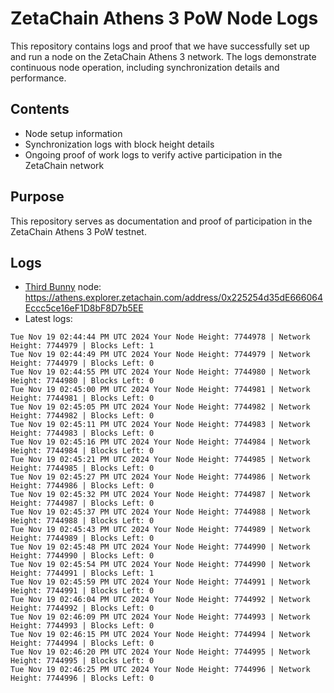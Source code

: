 # ZetaChain Athens 3 PoW Node Logs
This repository contains logs and proof that we have successfully set up and run a node on the ZetaChain Athens 3 network. The logs demonstrate continuous node operation, including synchronization details and performance.

## Contents
- Node setup information
- Synchronization logs with block height details
- Ongoing proof of work logs to verify active participation in the ZetaChain network

## Purpose
This repository serves as documentation and proof of participation in the ZetaChain Athens 3 PoW testnet.

## Logs

- [Third Bunny](https://thirdbunny.xyz/) node: https://athens.explorer.zetachain.com/address/0x225254d35dE666064Eccc5ce16eF1D8bF8D7b5EE
- Latest logs:
```
Tue Nov 19 02:44:44 PM UTC 2024 Your Node Height: 7744978 | Network Height: 7744979 | Blocks Left: 1
Tue Nov 19 02:44:49 PM UTC 2024 Your Node Height: 7744979 | Network Height: 7744979 | Blocks Left: 0
Tue Nov 19 02:44:55 PM UTC 2024 Your Node Height: 7744980 | Network Height: 7744980 | Blocks Left: 0
Tue Nov 19 02:45:00 PM UTC 2024 Your Node Height: 7744981 | Network Height: 7744981 | Blocks Left: 0
Tue Nov 19 02:45:05 PM UTC 2024 Your Node Height: 7744982 | Network Height: 7744982 | Blocks Left: 0
Tue Nov 19 02:45:11 PM UTC 2024 Your Node Height: 7744983 | Network Height: 7744983 | Blocks Left: 0
Tue Nov 19 02:45:16 PM UTC 2024 Your Node Height: 7744984 | Network Height: 7744984 | Blocks Left: 0
Tue Nov 19 02:45:21 PM UTC 2024 Your Node Height: 7744985 | Network Height: 7744985 | Blocks Left: 0
Tue Nov 19 02:45:27 PM UTC 2024 Your Node Height: 7744986 | Network Height: 7744986 | Blocks Left: 0
Tue Nov 19 02:45:32 PM UTC 2024 Your Node Height: 7744987 | Network Height: 7744987 | Blocks Left: 0
Tue Nov 19 02:45:37 PM UTC 2024 Your Node Height: 7744988 | Network Height: 7744988 | Blocks Left: 0
Tue Nov 19 02:45:43 PM UTC 2024 Your Node Height: 7744989 | Network Height: 7744989 | Blocks Left: 0
Tue Nov 19 02:45:48 PM UTC 2024 Your Node Height: 7744990 | Network Height: 7744990 | Blocks Left: 0
Tue Nov 19 02:45:54 PM UTC 2024 Your Node Height: 7744990 | Network Height: 7744991 | Blocks Left: 1
Tue Nov 19 02:45:59 PM UTC 2024 Your Node Height: 7744991 | Network Height: 7744991 | Blocks Left: 0
Tue Nov 19 02:46:04 PM UTC 2024 Your Node Height: 7744992 | Network Height: 7744992 | Blocks Left: 0
Tue Nov 19 02:46:09 PM UTC 2024 Your Node Height: 7744993 | Network Height: 7744993 | Blocks Left: 0
Tue Nov 19 02:46:15 PM UTC 2024 Your Node Height: 7744994 | Network Height: 7744994 | Blocks Left: 0
Tue Nov 19 02:46:20 PM UTC 2024 Your Node Height: 7744995 | Network Height: 7744995 | Blocks Left: 0
Tue Nov 19 02:46:25 PM UTC 2024 Your Node Height: 7744996 | Network Height: 7744996 | Blocks Left: 0
```
